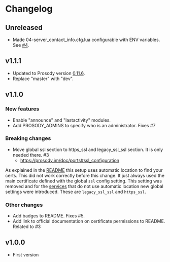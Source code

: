 # Changelog

## Unreleased

* Made 04-server_contact_info.cfg.lua configurable with ENV variables. See [#4](https://github.com/SaraSmiseth/prosody/issues/4).

## v1.1.1

* Updated to Prosody version [0.11.6](https://blog.prosody.im/prosody-0.11.6-released/).
* Replace "master" with "dev".

## v1.1.0

### New features

* Enable "announce" and "lastactivity" modules.
* Add PROSODY_ADMINS to specify who is an administrator. Fixes #7

### Breaking changes

* Move global ssl section to https_ssl and legacy_ssl_ssl section. It is only needed there. #3
  * <https://prosody.im/doc/ports#ssl_configuration>

As explained in the [README](https://github.com/SaraSmiseth/prosody#ssl-certificates) this setup uses automatic location to find your certs. This did not work correctly before this change. It just always used the main certificate defined with the global `ssl` config setting. This setting was removed and for the [services](https://prosody.im/doc/certificates#service_certificates) that do not use automatic location new global settings were introduced. These are `legacy_ssl_ssl` and `https_ssl`.

### Other changes

* Add badges to README. Fixes #5.
* Add link to official documentation on certificate permissions to README. Related to #3

## v1.0.0

* First version
